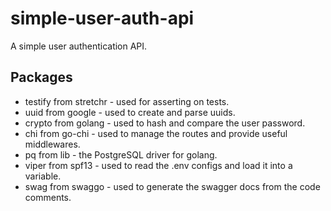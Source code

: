 # simple-user-auth-api

A simple user authentication API.

## Packages

- testify from stretchr - used for asserting on tests.
- uuid from google - used to create and parse uuids.
- crypto from golang - used to hash and compare the user password.
- chi from go-chi - used to manage the routes and provide useful middlewares.
- pq from lib - the PostgreSQL driver for golang.
- viper from spf13 - used to read the .env configs and load it into a variable.
- swag from swaggo - used to generate the swagger docs from the code comments.